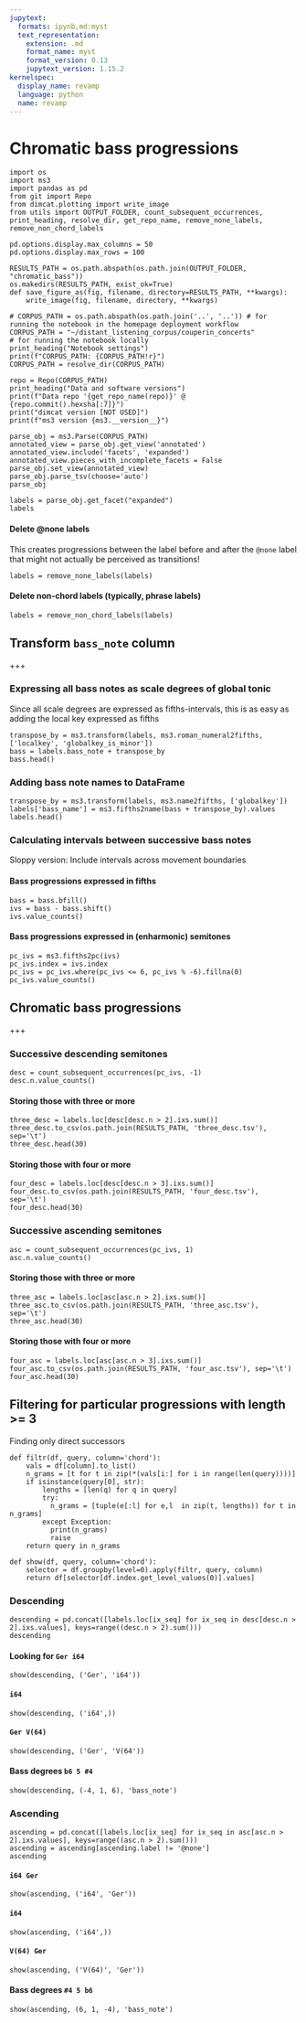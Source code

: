 ```yaml
---
jupytext:
  formats: ipynb,md:myst
  text_representation:
    extension: .md
    format_name: myst
    format_version: 0.13
    jupytext_version: 1.15.2
kernelspec:
  display_name: revamp
  language: python
  name: revamp
---
```


# Chromatic bass progressions

```{code-cell}
import os
import ms3
import pandas as pd
from git import Repo
from dimcat.plotting import write_image
from utils import OUTPUT_FOLDER, count_subsequent_occurrences, print_heading, resolve_dir, get_repo_name, remove_none_labels, remove_non_chord_labels

pd.options.display.max_columns = 50
pd.options.display.max_rows = 100
```

```{code-cell}
RESULTS_PATH = os.path.abspath(os.path.join(OUTPUT_FOLDER, "chromatic_bass"))
os.makedirs(RESULTS_PATH, exist_ok=True)
def save_figure_as(fig, filename, directory=RESULTS_PATH, **kwargs):
    write_image(fig, filename, directory, **kwargs)
```

```{code-cell}
# CORPUS_PATH = os.path.abspath(os.path.join('..', '..')) # for running the notebook in the homepage deployment workflow
CORPUS_PATH = "~/distant_listening_corpus/couperin_concerts"                # for running the notebook locally
print_heading("Notebook settings")
print(f"CORPUS_PATH: {CORPUS_PATH!r}")
CORPUS_PATH = resolve_dir(CORPUS_PATH)
```

```{code-cell}
repo = Repo(CORPUS_PATH)
print_heading("Data and software versions")
print(f"Data repo '{get_repo_name(repo)}' @ {repo.commit().hexsha[:7]}")
print("dimcat version [NOT USED]")
print(f"ms3 version {ms3.__version__}")
```

```{code-cell}
parse_obj = ms3.Parse(CORPUS_PATH)
annotated_view = parse_obj.get_view('annotated')
annotated_view.include('facets', 'expanded')
annotated_view.pieces_with_incomplete_facets = False
parse_obj.set_view(annotated_view)
parse_obj.parse_tsv(choose='auto')
parse_obj
```

```{code-cell}
labels = parse_obj.get_facet("expanded")
labels
```

#### Delete @none labels
This creates progressions between the label before and after the `@none` label that might not actually be perceived as transitions!

```{code-cell}
labels = remove_none_labels(labels)
```

#### Delete non-chord labels (typically, phrase labels)

```{code-cell}
labels = remove_non_chord_labels(labels)
```

## Transform `bass_note` column

+++

### Expressing all bass notes as scale degrees of global tonic
Since all scale degrees are expressed as fifths-intervals, this is as easy as adding the local key expressed as fifths

```{code-cell}
transpose_by = ms3.transform(labels, ms3.roman_numeral2fifths, ['localkey', 'globalkey_is_minor'])
bass = labels.bass_note + transpose_by
bass.head()
```

### Adding bass note names to DataFrame

```{code-cell}
transpose_by = ms3.transform(labels, ms3.name2fifths, ['globalkey'])
labels['bass_name'] = ms3.fifths2name(bass + transpose_by).values
labels.head()
```

### Calculating intervals between successive bass notes
Sloppy version: Include intervals across movement boundaries

#### Bass progressions expressed in fifths

```{code-cell}
bass = bass.bfill()
ivs = bass - bass.shift()
ivs.value_counts()
```

#### Bass progressions expressed in (enharmonic) semitones

```{code-cell}
pc_ivs = ms3.fifths2pc(ivs)
pc_ivs.index = ivs.index
pc_ivs = pc_ivs.where(pc_ivs <= 6, pc_ivs % -6).fillna(0)
pc_ivs.value_counts()
```

## Chromatic bass progressions

+++

### Successive descending semitones

```{code-cell}
desc = count_subsequent_occurrences(pc_ivs, -1)
desc.n.value_counts()
```

#### Storing those with three or more

```{code-cell}
three_desc = labels.loc[desc[desc.n > 2].ixs.sum()]
three_desc.to_csv(os.path.join(RESULTS_PATH, 'three_desc.tsv'), sep='\t')
three_desc.head(30)
```

#### Storing those with four or more

```{code-cell}
four_desc = labels.loc[desc[desc.n > 3].ixs.sum()]
four_desc.to_csv(os.path.join(RESULTS_PATH, 'four_desc.tsv'), sep='\t')
four_desc.head(30)
```

### Successive ascending semitones

```{code-cell}
asc = count_subsequent_occurrences(pc_ivs, 1)
asc.n.value_counts()
```

#### Storing those with three or more

```{code-cell}
three_asc = labels.loc[asc[asc.n > 2].ixs.sum()]
three_asc.to_csv(os.path.join(RESULTS_PATH, 'three_asc.tsv'), sep='\t')
three_asc.head(30)
```

#### Storing those with four or more

```{code-cell}
four_asc = labels.loc[asc[asc.n > 3].ixs.sum()]
four_asc.to_csv(os.path.join(RESULTS_PATH, 'four_asc.tsv'), sep='\t')
four_asc.head(30)
```

## Filtering for particular progressions with length >= 3
Finding only direct successors

```{code-cell}
def filtr(df, query, column='chord'):
    vals = df[column].to_list()
    n_grams = [t for t in zip(*(vals[i:] for i in range(len(query))))]
    if isinstance(query[0], str):
        lengths = [len(q) for q in query]
        try:
          n_grams = [tuple(e[:l] for e,l  in zip(t, lengths)) for t in n_grams]
        except Exception:
          print(n_grams)
          raise
    return query in n_grams

def show(df, query, column='chord'):
    selector = df.groupby(level=0).apply(filtr, query, column)
    return df[selector[df.index.get_level_values(0)].values]
```

### Descending

```{code-cell}
descending = pd.concat([labels.loc[ix_seq] for ix_seq in desc[desc.n > 2].ixs.values], keys=range((desc.n > 2).sum()))
descending
```

#### Looking for `Ger i64`

```{code-cell}
show(descending, ('Ger', 'i64'))
```

#### `i64`

```{code-cell}
show(descending, ('i64',))
```

#### `Ger V(64)`

```{code-cell}
show(descending, ('Ger', 'V(64'))
```

#### Bass degrees `b6 5 #4`

```{code-cell}
show(descending, (-4, 1, 6), 'bass_note')
```

### Ascending

```{code-cell}
ascending = pd.concat([labels.loc[ix_seq] for ix_seq in asc[asc.n > 2].ixs.values], keys=range((asc.n > 2).sum()))
ascending = ascending[ascending.label != '@none']
ascending
```

#### `i64 Ger`

```{code-cell}
show(ascending, ('i64', 'Ger'))
```

#### `i64`

```{code-cell}
show(ascending, ('i64',))
```

#### `V(64) Ger`

```{code-cell}
show(ascending, ('V(64)', 'Ger'))
```

#### Bass degrees `#4 5 b6`

```{code-cell}
show(ascending, (6, 1, -4), 'bass_note')
```
